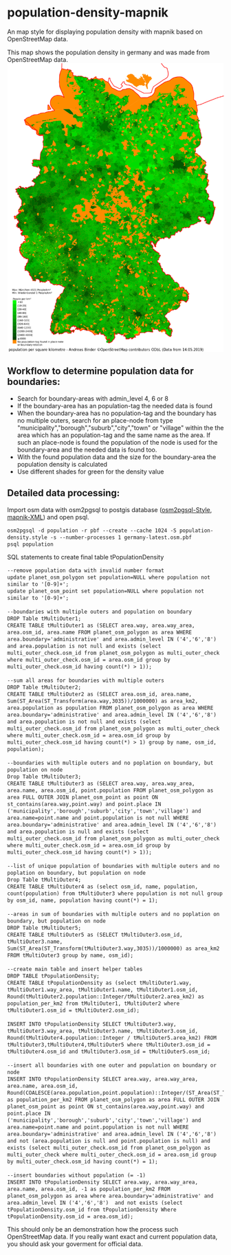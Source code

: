 # population-density-mapnik
An map style for displaying population density with mapnik based on OpenStreetMap data.

This map shows the population density in germany and was made from OpenStreetMap data. 
![alt text](https://github.com/codingABI/population-density-mapnik/blob/master/population-density.png)

## Workflow to determine population data for boundaries:
- Search for boundary-areas with admin_level 4, 6 or 8
- If the boundary-area has an population-tag the needed data is found
- When the boundary-area has no population-tag and the boundary has no multiple outers, search for an place-node from type "municipality","borough","suburb","city","town" or "village" within the the area which has an population-tag and the same name as the area. If such an place-node is found the population of the node is used for the boundary-area and the needed data is found too.
- With the found population data and the size for the boundary-area the population density is calculated
- Use different shades for green for the density value

## Detailed data processing: 
Import osm data with osm2pgsql to postgis database ([osm2pgsql-Style](population-density.style), [mapnik-XML](population-density.xml)) and open psql.
```
osm2pgsql -d population -r pbf --create --cache 1024 -S population-density.style -s --number-processes 1 germany-latest.osm.pbf
psql population
```
SQL statements to create final table tPopulationDensity
```
--remove population data with invalid number format
update planet_osm_polygon set population=NULL where population not similar to '[0-9]+';
update planet_osm_point set population=NULL where population not similar to '[0-9]+';

--boundaries with multiple outers and population on boundary
DROP Table tMultiOuter1;
CREATE TABLE tMultiOuter1 as (SELECT area.way, area.way_area, area.osm_id, area.name FROM planet_osm_polygon as area WHERE area.boundary='administrative' and area.admin_level IN ('4','6','8') and area.population is not null and exists (select multi_outer_check.osm_id from planet_osm_polygon as multi_outer_check where multi_outer_check.osm_id = area.osm_id group by multi_outer_check.osm_id having count(*) > 1));

--sum all areas for boundaries with multiple outers
DROP Table tMultiOuter2;
CREATE TABLE tMultiOuter2 as (SELECT area.osm_id, area.name, Sum(ST_Area(ST_Transform(area.way,3035))/1000000) as area_km2, area.population as population FROM planet_osm_polygon as area WHERE area.boundary='administrative' and area.admin_level IN ('4','6','8') and area.population is not null and exists (select multi_outer_check.osm_id from planet_osm_polygon as multi_outer_check where multi_outer_check.osm_id = area.osm_id group by multi_outer_check.osm_id having count(*) > 1) group by name, osm_id, population);

--boundaries with multiple outers and no poplation on boundary, but population on node
Drop Table tMultiOuter3;
CREATE TABLE tMultiOuter3 as (SELECT area.way, area.way_area, area.name, area.osm_id, point.population FROM planet_osm_polygon as area FULL OUTER JOIN planet_osm_point as point ON st_contains(area.way,point.way) and point.place IN ('municipality','borough','suburb','city','town','village') and area.name=point.name and point.population is not null WHERE area.boundary='administrative' and area.admin_level IN ('4','6','8') and area.population is null and exists (select multi_outer_check.osm_id from planet_osm_polygon as multi_outer_check where multi_outer_check.osm_id = area.osm_id group by multi_outer_check.osm_id having count(*) > 1));

--list of unique population of boundaries with multiple outers and no poplation on boundary, but population on node
Drop Table tMultiOuter4;
CREATE TABLE tMultiOuter4 as (select osm_id, name, population, count(population) from tMultiOuter3 where population is not null group by osm_id, name, population having count(*) = 1);

--areas in sum of boundaries with multiple outers and no poplation on boundary, but population on node
DROP Table tMultiOuter5;
CREATE TABLE tMultiOuter5 as (SELECT tMultiOuter3.osm_id, tMultiOuter3.name, Sum(ST_Area(ST_Transform(tMultiOuter3.way,3035))/1000000) as area_km2 FROM tMultiOuter3 group by name, osm_id);

--create main table and insert helper tables
DROP TABLE tPopulationDensity;
CREATE TABLE tPopulationDensity as (select tMultiOuter1.way, tMultiOuter1.way_area, tMultiOuter1.name, tMultiOuter1.osm_id, Round(tMultiOuter2.population::Integer/tMultiOuter2.area_km2) as population_per_km2 from tMultiOuter1, tMultiOuter2 where tMultiOuter1.osm_id = tMultiOuter2.osm_id);

INSERT INTO tPopulationDensity SELECT tMultiOuter3.way, tMultiOuter3.way_area, tMultiOuter3.name, tMultiOuter3.osm_id, Round(tMultiOuter4.population::Integer / tMultiOuter5.area_km2) FROM tMultiOuter3,tMultiOuter4,tMultiOuter5 where tMultiOuter3.osm_id = tMultiOuter4.osm_id and tMultiOuter3.osm_id = tMultiOuter5.osm_id;

--insert all boundaries with one outer and population on boundary or node
INSERT INTO tPopulationDensity SELECT area.way, area.way_area, area.name, area.osm_id, Round(COALESCE(area.population,point.population)::Integer/(ST_Area(ST_Transform(area.way,3035))/1000000)) as population_per_km2 FROM planet_osm_polygon as area FULL OUTER JOIN planet_osm_point as point ON st_contains(area.way,point.way) and point.place IN ('municipality','borough','suburb','city','town','village') and area.name=point.name and point.population is not null WHERE area.boundary='administrative' and area.admin_level IN ('4','6','8') and not (area.population is null and point.population is null) and exists (select multi_outer_check.osm_id from planet_osm_polygon as multi_outer_check where multi_outer_check.osm_id = area.osm_id group by multi_outer_check.osm_id having count(*) = 1);

--insert boundaries without population (= -1)
INSERT INTO tPopulationDensity SELECT area.way, area.way_area, area.name, area.osm_id, -1 as population_per_km2 FROM planet_osm_polygon as area where area.boundary='administrative' and area.admin_level IN ('4','6','8')  and not exists (select tPopulationDensity.osm_id from tPopulationDensity Where tPopulationDensity.osm_id = area.osm_id); 
```

This should only be an demonstration how the process such OpenStreetMap data. If you really want exact and current population data, you should ask your goverment for official data.
